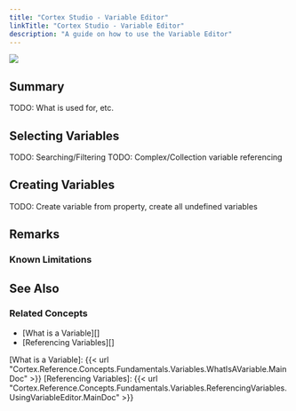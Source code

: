 ```yaml
---
title: "Cortex Studio - Variable Editor"
linkTitle: "Cortex Studio - Variable Editor"
description: "A guide on how to use the Variable Editor"
---
```


<img src="/images/work-in-progress.jpg">

## Summary

TODO: What is used for, etc.

## Selecting Variables

TODO: Searching/Filtering
TODO: Complex/Collection variable referencing

## Creating Variables

TODO: Create variable from property, create all undefined variables

## Remarks

### Known Limitations

## See Also

### Related Concepts

- [What is a Variable][]
- [Referencing Variables][]

[What is a Variable]: {{< url "Cortex.Reference.Concepts.Fundamentals.Variables.WhatIsAVariable.MainDoc" >}}
[Referencing Variables]: {{< url "Cortex.Reference.Concepts.Fundamentals.Variables.ReferencingVariables.UsingVariableEditor.MainDoc" >}}
